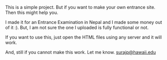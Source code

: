 This is a simple project. But if you want to make your own entrance site. Then this might help you.

I made it for an Entrance Examination in Nepal and I made some money out of it :).
But, I am not sure the one I uploaded is fully functional or not. 

If you want to use this, just open the HTML files using any server and it will work.

And, still if you cannot make this work. Let me know. surajp@hawaii.edu

